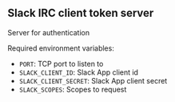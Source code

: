 Slack IRC client token server
-----------------------------

Server for authentication

Required environment variables:

 * `PORT`: TCP port to listen to
 * `SLACK_CLIENT_ID`: Slack App client id
 * `SLACK_CLIENT_SECRET`: Slack App client secret
 * `SLACK_SCOPES`: Scopes to request
